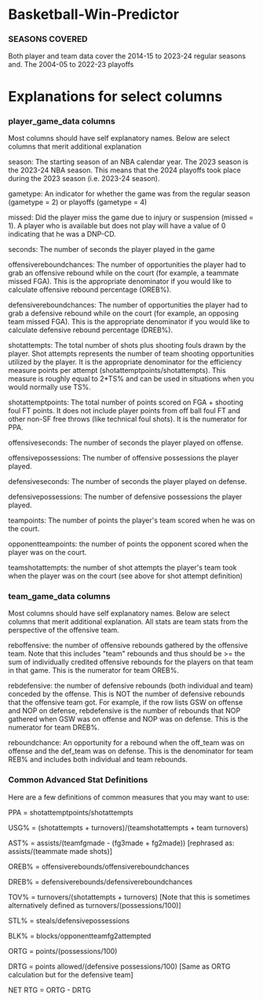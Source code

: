 # Basketball-Win-Predictor

### SEASONS COVERED ###

Both player and team data cover the 2014-15 to 2023-24 regular seasons and. The 2004-05 to 2022-23 playoffs

# Explanations for select columns

### player_game_data columns ###

Most columns should have self explanatory names. Below are select columns that merit additional explanation

season: The starting season of an NBA calendar year. The 2023 season is the 2023-24 NBA season. This means that the 2024 playoffs took place during the 2023 season (i.e. 2023-24 season).

gametype: An indicator for whether the game was from the regular season (gametype = 2) or playoffs (gametype = 4)

missed: Did the player miss the game due to injury or suspension (missed = 1). A player who is available but does not play will have a value of 0 indicating that he was a DNP-CD. 

seconds: The number of seconds the player played in the game

offensivereboundchances: The number of opportunities the player had to grab an offensive rebound while on the court (for example, a teammate missed FGA). This is the appropriate denominator if you would like to calculate offensive rebound percentage (OREB%).

defensivereboundchances: The number of opportunities the player had to grab a defensive rebound while on the court (for example, an opposing team missed FGA). This is the appropriate denominator if you would like to calculate defensive rebound percentage (DREB%).

shotattempts: The total number of shots plus shooting fouls drawn by the player. Shot attempts represents the number of team shooting opportunities utilized by the player. It is the appropriate denominator for the efficiency measure points per attempt (shotattemptpoints/shotattempts). This measure is roughly equal to 2*TS% and can be used in situations when you would normally use TS%.

shotattemptpoints: The total number of points scored on FGA + shooting foul FT points. It does not include player points from off ball foul FT and other non-SF free throws (like technical foul shots). It is the numerator for PPA.

offensiveseconds: The number of seconds the player played on offense.

offensivepossessions: The number of offensive possessions the player played. 

defensiveseconds: The number of seconds the player played on defense.

defensivepossessions: The number of defensive possessions the player played.

teampoints: The number of points the player's team scored when he was on the court.

opponentteampoints: the number of points the opponent scored when the player was on the court.

teamshotattempts: the number of shot attempts the player's team took when the player was on the court (see above for shot attempt definition)


### team_game_data columns ###

Most columns should have self explanatory names. Below are select columns that merit additional explanation. All stats are team stats from the perspective of the offensive team.

reboffensive: the number of offensive rebounds gathered by the offensive team. Note that this includes "team" rebounds and thus should be >= the sum of individually credited offensive rebounds for the players on that team in that game. This is the numerator for team OREB%.

rebdefensive: the number of defensive rebounds (both individual and team) conceded by the offense. This is NOT the number of defensive rebounds that the offensive team got. For example, if the row lists GSW on offense and NOP on defense, rebdefensive is the number of rebounds that NOP gathered when GSW was on offense and NOP was on defense. This is the numerator for team DREB%.

reboundchance: An opportunity for a rebound when the off_team was on offense and the def_team was on defense. This is the denominator for team REB% and includes both individual and team rebounds.

### Common Advanced Stat Definitions ###

Here are a few definitions of common measures that you may want to use:

PPA = shotattemptpoints/shotattempts

USG% = (shotattempts + turnovers)/(teamshotattempts + team turnovers)

AST% = assists/(teamfgmade - (fg3made + fg2made)) [rephrased as: assists/(teammate made shots)]

OREB% = offensiverebounds/offensivereboundchances

DREB% = defensiverebounds/defensivereboundchances

TOV% = turnovers/(shotattempts + turnovers) [Note that this is sometimes alternatively defined as turnovers/(possessions/100)]

STL% = steals/defensivepossessions

BLK% = blocks/opponentteamfg2attempted

ORTG = points/(possessions/100)

DRTG = points allowed/(defensive possessions/100) [Same as ORTG calculation but for the defensive team]

NET RTG = ORTG - DRTG

